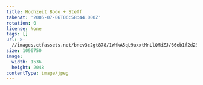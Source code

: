 ```yaml
---
title: Hochzeit Bodo + Steff
takenAt: '2005-07-06T06:58:44.000Z'
rotation: 0
license: None
tags: []
url: >-
  //images.ctfassets.net/bncv3c2gt878/1WHkA5qL9uxxtMnLlQMdZJ/66eb1f2d2398ca5f5f333147cfcfff25/hochzeit-bodo--steff_4559739909_o
size: 1096750
image:
  width: 1536
  height: 2048
contentType: image/jpeg
---
```


